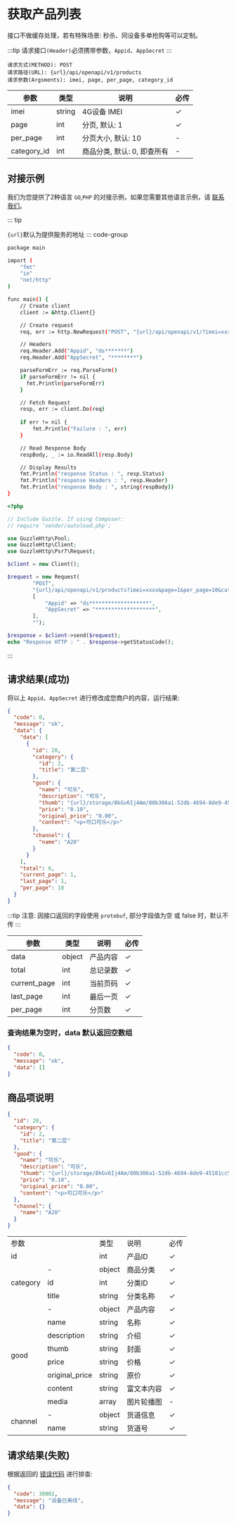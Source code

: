 # 获取产品列表

接口不做缓存处理，若有特殊场景: 秒杀、同设备多单抢购等可以定制。

:::tip
请求接口`(Header)`必须携带参数，`Appid`、`AppSecret`
:::

```
请求方式(METHOD): POST
请求路径(URL): {url}/api/openapi/v1/products
请求参数(Argsments): imei, page, per_page, category_id
```

| 参数          | 类型     | 说明                | 必传 |
|-------------|--------|-------------------|----|
| imei        | string | 4G设备 IMEI         | ✓  |
| page        | int    | 分页, 默认: 1         | ✓  |
| per_page    | int    | 分页大小, 默认: 10      | -  |
| category_id | int    | 商品分类, 默认: 0, 即查所有 | -  |

## 对接示例

我们为您提供了2种语言 `GO`,`PHP` 的对接示例，如果您需要其他语言示例，请 [联系我们](support.md)。

::: tip

`{url}`默认为提供服务的地址
::: code-group

```sh [GO]
package main

import (
	"fmt"
	"io"
	"net/http"
)

func main() {
	// Create client
	client := &http.Client{}

	// Create request
	req, err := http.NewRequest("POST", "{url}/api/openapi/v1/?imei=xxxx&page=1&per_page=10&category_id=1", nil)

	// Headers
	req.Header.Add("Appid", "ds*******")
	req.Header.Add("AppSecret", "********")

	parseFormErr := req.ParseForm()
	if parseFormErr != nil {
	  fmt.Println(parseFormErr)    
	}

	// Fetch Request
	resp, err := client.Do(req)
	
	if err != nil {
		fmt.Println("Failure : ", err)
	}

	// Read Response Body
	respBody, _ := io.ReadAll(resp.Body)

	// Display Results
	fmt.Println("response Status : ", resp.Status)
	fmt.Println("response Headers : ", resp.Header)
	fmt.Println("response Body : ", string(respBody))
}
```

```php [PHP]
<?php

// Include Guzzle. If using Composer:
// require 'vendor/autoload.php';

use GuzzleHttp\Pool;
use GuzzleHttp\Client;
use GuzzleHttp\Psr7\Request;

$client = new Client();

$request = new Request(
        "POST",
        "{url}/api/openapi/v1/products?imei=xxxx&page=1&per_page=10&category_id=1",
        [
            "Appid" => "ds*******************",
            "AppSecret" => "*******************",
        ],
        "");

$response = $client->send($request);
echo "Response HTTP : " . $response->getStatusCode();
```

:::

## 请求结果(成功)

将以上 `Appid`、`AppSecret` 进行修改成您商户的内容，运行结果:

```json
{
  "code": 0,
  "message": "ok",
  "data": {
    "data": [
      {
        "id": 20,
        "category": {
          "id": 2,
          "title": "第二层"
        },
        "good": {
          "name": "可乐",
          "description": "可乐",
          "thumb": "{url}/storage/BkGv6Ij4Am/80b306a1-52db-4694-8de9-45181cc590be.png",
          "price": "0.10",
          "original_price": "0.00",
          "content": "<p>可口可乐</p>"
        },
        "channel": {
          "name": "A20"
        }
      }
    ],
    "total": 6,
    "current_page": 1,
    "last_page": 1,
    "per_page": 10
  }
}
```

:::tip
注意: 因接口返回的字段使用 ``protobuf``, 部分字段值为空 或 false 时，默认不传
:::

| 参数           | 类型     | 说明   | 必传 |
|--------------|--------|------|----|
| data         | object | 产品内容 | ✓  |
| total        | int    | 总记录数 | ✓  |
| current_page | int    | 当前页码 | ✓  |
| last_page    | int    | 最后一页 | ✓  |
| per_page     | int    | 分页数  | ✓  |

### 查询结果为空时，data 默认返回空数组

```json
{
  "code": 0,
  "message": "ok",
  "data": []
}
```

## 商品项说明

```json
{
  "id": 20,
  "category": {
    "id": 2,
    "title": "第二层"
  },
  "good": {
    "name": "可乐",
    "description": "可乐",
    "thumb": "{url}/storage/BkGv6Ij4Am/80b306a1-52db-4694-8de9-45181cc590be.png",
    "price": "0.10",
    "original_price": "0.00",
    "content": "<p>可口可乐</p>"
  },
  "channel": {
    "name": "A20"
  }
}
```

<table>
  <tr>
    <td colspan="2">参数</td>
    <td>类型</td>
    <td>说明</td>
    <td>必传</td>
  </tr>
  <tr>
    <td colspan="2">id</td>
    <td>int</td>
    <td>产品ID</td>
    <td>✓</td>
  </tr>
  <tr>
    <td rowspan="3">category</td>
    <td>-</td>
    <td>object</td>
    <td>商品分类</td>
    <td>✓</td>
  </tr>
  <tr>
    <td>id</td>
    <td>int</td>
    <td>分类ID</td>
    <td>✓</td>
  </tr>
  <tr>
    <td>title</td>
    <td>string</td>
    <td>分类名称</td>
    <td>✓</td>
  </tr>
  <tr>
    <td rowspan="8">good</td>
    <td>-</td>
    <td>object</td>
    <td>产品内容</td>
    <td>✓</td>
  </tr>
  <tr>
    <td>name</td>
    <td>string</td>
    <td>名称</td>
    <td>✓</td>
  </tr>
  <tr>
    <td>description</td>
    <td>string</td>
    <td>介绍</td>
    <td>✓</td>
  </tr>
  <tr>
    <td>thumb</td>
    <td>string</td>
    <td>封面</td>
    <td>✓</td>
  </tr>
  <tr>
    <td>price</td>
    <td>string</td>
    <td>价格</td>
    <td>✓</td>
  </tr>
  <tr>
    <td>original_price</td>
    <td>string</td>
    <td>原价</td>
    <td>✓</td>
  </tr>
  <tr>
    <td>content</td>
    <td>string</td>
    <td>富文本内容</td>
    <td>✓</td>
  </tr>
  <tr>
    <td>media</td>
    <td>array</td>
    <td>图片轮播图</td>
    <td>-</td>
  </tr>
  <tr>
    <td rowspan="2">channel</td>
    <td>-</td>
    <td>object</td>
    <td>货道信息</td>
    <td>✓</td>
  </tr>
  <tr>
    <td>name</td>
    <td>string</td>
    <td>货道号</td>
    <td>✓</td>
  </tr>
</table>

## 请求结果(失败)

根据返回的 [错误代码](error_code.md) 进行排查:

```json
{
  "code": 30002,
  "message": "设备已离线",
  "data": {}
}
```